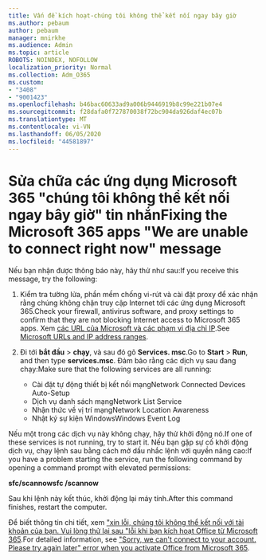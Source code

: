 ```yaml
---
title: Vấn đề kích hoạt-chúng tôi không thể kết nối ngay bây giờ
ms.author: pebaum
author: pebaum
manager: mnirkhe
ms.audience: Admin
ms.topic: article
ROBOTS: NOINDEX, NOFOLLOW
localization_priority: Normal
ms.collection: Adm_O365
ms.custom:
- "3408"
- "9001423"
ms.openlocfilehash: b46bac60633ad9a006b9446919b8c99e221b07e4
ms.sourcegitcommit: f28dafa0f727870038f72bc904da926daf4ec07b
ms.translationtype: MT
ms.contentlocale: vi-VN
ms.lasthandoff: 06/05/2020
ms.locfileid: "44581897"
---
```

# <a name="fixing-the-microsoft-365-apps-we-are-unable-to-connect-right-now-message"></a><span data-ttu-id="1bfe7-102">Sửa chữa các ứng dụng Microsoft 365 "chúng tôi không thể kết nối ngay bây giờ" tin nhắn</span><span class="sxs-lookup"><span data-stu-id="1bfe7-102">Fixing the Microsoft 365 apps "We are unable to connect right now" message</span></span>

<span data-ttu-id="1bfe7-103">Nếu bạn nhận được thông báo này, hãy thử như sau:</span><span class="sxs-lookup"><span data-stu-id="1bfe7-103">If you receive this message, try the following:</span></span>

1. <span data-ttu-id="1bfe7-104">Kiểm tra tường lửa, phần mềm chống vi-rút và cài đặt proxy để xác nhận rằng chúng không chặn truy cập Internet tới các ứng dụng Microsoft 365.</span><span class="sxs-lookup"><span data-stu-id="1bfe7-104">Check your firewall, antivirus software, and proxy settings to confirm that they are not blocking Internet access to Microsoft 365 apps.</span></span> <span data-ttu-id="1bfe7-105">Xem [các URL của Microsoft và các phạm vi địa chỉ IP](https://docs.microsoft.com/office365/enterprise/urls-and-ip-address-ranges).</span><span class="sxs-lookup"><span data-stu-id="1bfe7-105">See [Microsoft URLs and IP address ranges](https://docs.microsoft.com/office365/enterprise/urls-and-ip-address-ranges).</span></span>

2. <span data-ttu-id="1bfe7-106">Đi tới **bắt đầu**  >  **chạy**, và sau đó gõ **Services. msc**.</span><span class="sxs-lookup"><span data-stu-id="1bfe7-106">Go to **Start** > **Run**, and then type **services.msc**.</span></span> <span data-ttu-id="1bfe7-107">Đảm bảo rằng các dịch vụ sau đang chạy:</span><span class="sxs-lookup"><span data-stu-id="1bfe7-107">Make sure that the following services are all running:</span></span>
    - <span data-ttu-id="1bfe7-108">Cài đặt tự động thiết bị kết nối mạng</span><span class="sxs-lookup"><span data-stu-id="1bfe7-108">Network Connected Devices Auto-Setup</span></span>
    - <span data-ttu-id="1bfe7-109">Dịch vụ danh sách mạng</span><span class="sxs-lookup"><span data-stu-id="1bfe7-109">Network List Service</span></span>
    - <span data-ttu-id="1bfe7-110">Nhận thức về vị trí mạng</span><span class="sxs-lookup"><span data-stu-id="1bfe7-110">Network Location Awareness</span></span>
    - <span data-ttu-id="1bfe7-111">Nhật ký sự kiện Windows</span><span class="sxs-lookup"><span data-stu-id="1bfe7-111">Windows Event Log</span></span>

<span data-ttu-id="1bfe7-112">Nếu một trong các dịch vụ này không chạy, hãy thử khởi động nó.</span><span class="sxs-lookup"><span data-stu-id="1bfe7-112">If one of these services is not running, try to start it.</span></span> <span data-ttu-id="1bfe7-113">Nếu bạn gặp sự cố khởi động dịch vụ, chạy lệnh sau bằng cách mở dấu nhắc lệnh với quyền nâng cao:</span><span class="sxs-lookup"><span data-stu-id="1bfe7-113">If you have a problem starting the service, run the following command by opening a command prompt with elevated permissions:</span></span>

<span data-ttu-id="1bfe7-114">**sfc/scannow**</span><span class="sxs-lookup"><span data-stu-id="1bfe7-114">**sfc /scannow**</span></span>

<span data-ttu-id="1bfe7-115">Sau khi lệnh này kết thúc, khởi động lại máy tính.</span><span class="sxs-lookup"><span data-stu-id="1bfe7-115">After this command finishes, restart the computer.</span></span>

<span data-ttu-id="1bfe7-116">Để biết thông tin chi tiết, xem ["xin lỗi, chúng tôi không thể kết nối với tài khoản của bạn. Vui lòng thử lại sau "lỗi khi bạn kích hoạt Office từ Microsoft 365](https://docs.microsoft.com/office/troubleshoot/activation-installation/issue-when-activate-office-from-office-365).</span><span class="sxs-lookup"><span data-stu-id="1bfe7-116">For detailed information, see ["Sorry, we can't connect to your account. Please try again later" error when you activate Office from Microsoft 365](https://docs.microsoft.com/office/troubleshoot/activation-installation/issue-when-activate-office-from-office-365).</span></span>